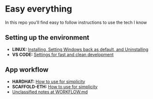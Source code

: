 # Easy everything

In this repo you'll find easy to follow instructions to use the tech I know

## Setting up the environment

- **LINUX:** [Installing, Setting Windows back as default, and Uninstalling](./HOW-TO-LINUX.md)
- **VS CODE:** [Settings for fast and clean development](./HOW-TO-VSCODE.md)

## App workflow

- **HARDHAT:** [How to use for simplicity](./HOW-TO-HARDHAT.md)
- **SCAFFOLD-ETH:** [How to use for simplicity](./HOW-TO-SCAFFOLD-ETH.md)
- [Unclassified notes at WORKFLOW.md](./WORKFLOW.md)
